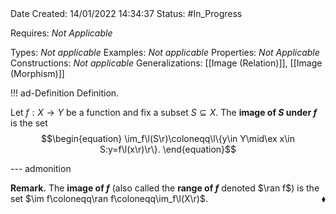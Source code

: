 <br />
<br />

Date Created: 14/01/2022 14:34:37
Status: #In_Progress

Requires: _Not Applicable_

Types: _Not applicable_
Examples: _Not applicable_
Properties: _Not Applicable_
Constructions: _Not applicable_
Generalizations: [[Image (Relation)]], [[Image (Morphism)]]

!!! ad-Definition Definition.

Let $f:X\to Y$ be a function and fix a subset $S\subseteq X$. The **image of $S$ under $f$** is the set
$$\begin{equation}
    \im_f\l(S\r)\coloneqq\l\{y\in Y\mid\ex x\in S:y=f\l(x\r)\r\}.
\end{equation}$$

--- admonition

**Remark.** The **image of $f$** (also called the **range of $f$** denoted $\ran f$) is the set $\im f\coloneqq\ran f\coloneqq\im_f\l(X\r)$.<span style="float:right;">$\blacklozenge$</span>
